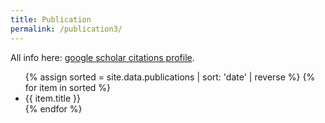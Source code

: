 ```yaml
---
title: Publication
permalink: /publication3/
---
```


All info here: [google scholar citations profile](https://scholar.google.com/citations?user=Xd_w2fIAAAAJ&hl).

<ul>
    {% assign sorted = site.data.publications | sort: 'date' | reverse %}
    {% for item in sorted %}
    <li>{{ item.title }}</li>
    {% endfor %}
</ul>